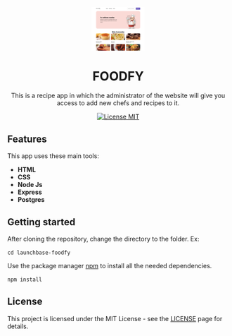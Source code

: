 <h1 align="center">
<br>
  <img src="README/print.png" alt="foodfy front page" width="120">
<br>
<br>
FOODFY
</h1>

<p align="center">
This is a recipe app in which the administrator of the website will give you access to add new chefs and recipes to it.
</p>

<p align="center">
  <a href="https://opensource.org/licenses/MIT">
    <img src="https://img.shields.io/badge/License-MIT-blue.svg" alt="License MIT">
  </a>
</p>

## Features

This app uses these main tools:

- **HTML**
- **CSS**
- **Node Js** 
- **Express**
- **Postgres**
## Getting started

After cloning the repository, change the directory to the folder. Ex:

```
cd launchbase-foodfy
```

Use the package manager [npm](https://https://www.npmjs.com/) to install all the needed dependencies.

```bash
npm install 
```





## License

This project is licensed under the MIT License - see the [LICENSE](https://opensource.org/licenses/MIT) page for details.